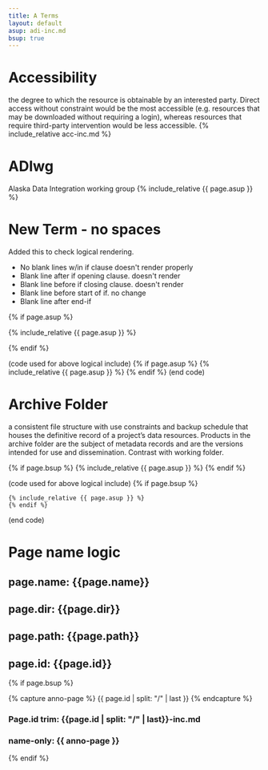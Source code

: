 ```yaml
---
title: A Terms
layout: default
asup: adi-inc.md
bsup: true
---
```

# Accessibility
the degree to which the resource is obtainable by an interested party. Direct access without constraint would be the most accessible (e.g. resources that may be downloaded without requiring a login), whereas resources that require third-party intervention would be less accessible.
{% include_relative acc-inc.md %}

# ADIwg
Alaska Data Integration working group
{% include_relative {{ page.asup }} %}

# New Term - no spaces
Added this to check logical rendering.
  - No blank lines w/in if clause doesn't render properly
  - Blank line after if opening clause. doesn't render
  - Blank line before if closing clause. doesn't render
  - Blank line before start of if. no change
  - Blank line after end-if

{% if page.asup %}

  {% include_relative {{ page.asup }} %}

{% endif %}

(code used for above logical include)
	{% if page.asup %}
	  {% include_relative {{ page.asup }} %}
	{% endif %}
(end code)

# Archive Folder
a consistent file structure with use constraints and backup schedule that houses the definitive record of a project’s data resources. Products in the archive folder are the subject of metadata records and are the versions intended for use and dissemination. Contrast with working folder.

{% if page.bsup %}
{% include_relative {{ page.asup }} %}
{% endif %}

(code used for above logical include)
	{% if page.bsup %}

	{% include_relative {{ page.asup }} %}
	{% endif %}
(end code)

# Page name logic
## page.name: {{page.name}}
## page.dir: {{page.dir}}
## page.path: {{page.path}}
## page.id: {{page.id}}

{% if page.bsup %}

{% capture anno-page %}
{{ page.id | split: "/" | last }}
{% endcapture %}

### Page.id trim: {{page.id | split: "/" | last}}-inc.md
### name-only: {{ anno-page }}


{% endif %}
